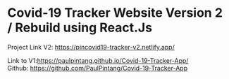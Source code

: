 # Covid-19 Tracker Website Version 2 / Rebuild using React.Js

Project Link V2: https://pincovid19-tracker-v2.netlify.app/

Link to V1:https://paulpintang.github.io/Covid-19-Tracker-App/ <br>
Github: https://github.com/PaulPintang/Covid-19-Tracker-App
